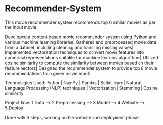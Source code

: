 # Recommender-System
This movie recommender system recommends top 6 similar movies as per the input movie.

Developed a content-based movie recommender system using Python and various machine learning libraries|
Gathered and preprocessed movie data from a dataset, including cleaning and handling missing values|
Implemented vectorization techniques to convert movie features into numerical representations suitable for machine learning algorithms|
Utilized cosine similarity to compute the similarity between movies based on their feature vectors|
Designed the recommender system to provide top 6 movie recommendations for a given movie input|

Technologies Used: Python| NumPy | Pandas | Scikit-learn| Natural Language Processing (NLP) techniques | Vectorization | Stemming | Cosine similarity

Project flow: 1.Data --> 2.Preprocessing --> 3.Model --> 4.Website --> 5.Deploy.

Done with 3 steps, working on the website and deployment phase.
